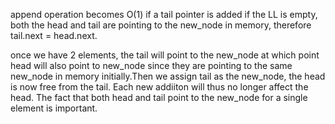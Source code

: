 
append operation becomes O(1) if a tail pointer is added
if the LL is empty, both the head and tail are pointing to the new_node in memory, 
therefore tail.next = head.next. 

once we have 2 elements, the tail will point to the new_node at which point head will also point to new_node since they are pointing to the same new_node in memory initially.Then we assign tail as the new_node, the head is now free from the tail. Each new addiiton will thus no longer affect the head. The fact that both head and tail point to the new_node for a single element is important. 
